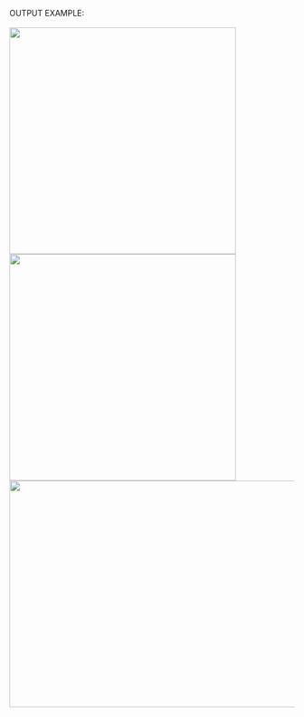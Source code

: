 OUTPUT EXAMPLE: <br /> <br />
<img src="https://i.ibb.co/2sH2GnR/1.png" width="400" height="400" />
<img src="https://i.ibb.co/dPhbGbP/2.png" width="400" height="400" />
<img src="https://i.ibb.co/gd6Myby/3.png" width="600" height="400" />
